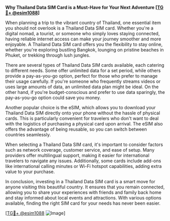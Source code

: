 **Why Thailand Data SIM Card is a Must-Have for Your Next Adventure [[TG💪+ @esim1088](https://t.me/s/esim1088)]**

When planning a trip to the vibrant country of Thailand, one essential item you should not overlook is a Thailand Data SIM card. Whether you're a digital nomad, a tourist, or someone who simply loves staying connected, having reliable internet access can make your journey smoother and more enjoyable. A Thailand Data SIM card offers you the flexibility to stay online, whether you're exploring bustling Bangkok, lounging on pristine beaches in Phuket, or trekking through lush jungles.

There are several types of Thailand Data SIM cards available, each catering to different needs. Some offer unlimited data for a set period, while others provide a pay-as-you-go option, perfect for those who prefer to manage their usage carefully. If you're someone who frequently streams videos or uses large amounts of data, an unlimited data plan might be ideal. On the other hand, if you're budget-conscious and prefer to use data sparingly, the pay-as-you-go option could save you money.

Another popular choice is the eSIM, which allows you to download your Thailand Data SIM directly onto your phone without the hassle of physical cards. This is particularly convenient for travelers who don't want to deal with the logistics of purchasing a physical card upon arrival. The eSIM also offers the advantage of being reusable, so you can switch between countries seamlessly.

When selecting a Thailand Data SIM card, it's important to consider factors such as network coverage, customer service, and ease of setup. Many providers offer multilingual support, making it easier for international travelers to navigate any issues. Additionally, some cards include add-ons like international calling minutes or Wi-Fi hotspot capabilities, adding extra value to your purchase.

In conclusion, investing in a Thailand Data SIM card is a smart move for anyone visiting this beautiful country. It ensures that you remain connected, allowing you to share your experiences with friends and family back home and stay informed about local events and attractions. With various options available, finding the right SIM card for your needs has never been easier.

[[TG💪+ @esim1088](https://t.me/s/esim1088) ![Image](https://i.postimg.cc/Y0z9fWf4/image.png)]
